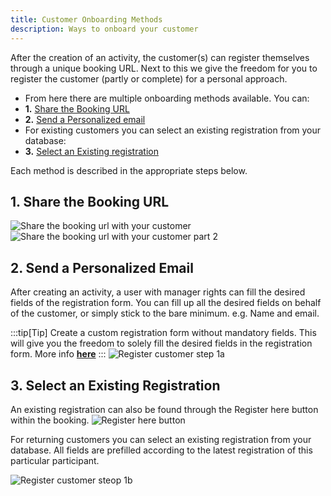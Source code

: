 ```yaml
---
title: Customer Onboarding Methods
description: Ways to onboard your customer
---
```


<!-- Diversdesk stands out in its incredable flexible onboarding methods.

As a dive-center you can choose to:
- **1** Register customers through a created booking
- **2** Allow a stand-alone registeration through a customizable/generic onboarding page

## Register customers through a created booking -->
After the creation of an activity, the customer(s) can register themselves through a unique booking URL. Next to this we give the freedom for you to register the customer (partly or complete) for a personal approach.

- From here there are multiple onboarding methods available. You can:
- **1.** [Share the Booking URL](/user_manual/customer_onboarding/#1-share-the-booking-url)
- **2.** [Send a Personalized email](/user_manual/customer_onboarding/#2-send-a-personalized-email)
- For existing customers you can select an existing registration from your database: 
- **3.** [Select an Existing registration](/user_manual/customer_onboarding/#3-select-an-existing-registration)
<!-- - **4.** [Generic onboarding method](/user_manual/customer_onboarding/#4-register-through-a-generic-registration-page) -->

Each method is described in the appropriate steps below.

## 1. Share the Booking URL

![Share the booking url with your customer](/images/Share_a_booking_URL_1.png)
![Share the booking url with your customer part 2](/images/Share_a_booking_URL_2.png)

## 2. Send a Personalized Email

After creating an activity, a user with manager rights can fill the desired fields of the registration form. 
You can fill up all the desired fields on behalf of the customer, or simply stick to the bare minimum. e.g. Name and email.

:::tip[Tip]
Create a custom registration form without mandatory fields. This will give you the freedom to solely fill the desired fields in the registration form. More info [**here**](/articles/custom_registration_form)
:::
![Register customer step 1a](/images/Register_customer_step1a.png)

## 3. Select an Existing Registration 
An existing registration can also be found through the Register here button within the booking.
![Register here button](/images/Register_here_button.svg)

For returning customers you can select an existing registration from your database. All fields are prefilled according to the latest registration of this particular participant.


![Register customer steop 1b](/images/Register_customer_step1b.png)

<!-- ## 4. Register Through a Generic Registration Page -->
